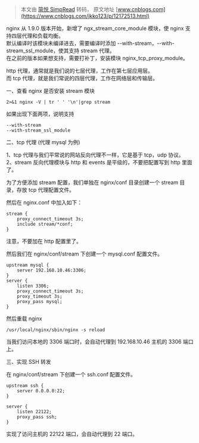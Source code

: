 > 本文由 [简悦 SimpRead](http://ksria.com/simpread/) 转码， 原文地址 [www.cnblogs.com](https://www.cnblogs.com/jkko123/p/12172513.html)

nginx 从 1.9.0 版本开始，新增了 ngx_stream_core_module 模块，使 nginx 支持四层代理和负载均衡。  
默认编译时该模块未编译进去，需要编译时添加 --with-stream，--with-stream_ssl_module，使其支持 stream 代理。  
在之前的版本如果想支持，需要打补丁，安装模块 nginx_tcp_proxy_module。

http 代理，通常就是我们说的七层代理，工作在第七层应用层。  
而 tcp 代理，就是我们常说的四层代理，工作在网络层和传输层。

一、查看 nginx 是否安装 stream 模块

```
2>&1 nginx -V | tr ' ' '\n'|grep stream
```

如果出现下面两项，说明支持

```
--with-stream
--with-stream_ssl_module
```

二、tcp 代理 (代理 mysql 为例)

1、tcp 代理与我们平常说的网站反向代理不一样，它是基于 tcp，udp 协议。  
2、stream 反向代理模块与 http 和 events 是平级的，不要把配置写到 http 里面了。

为了方便添加 stream 配置，我们单独在 nginx/conf 目录创建一个 stream 目录，存放 tcp 代理配置文件。

  
然后在 nginx.conf 中加入如下：

```
stream {
    proxy_connect_timeout 3s;
    include stream/*conf;
}
```

注意，不要加在 http 配置里了。

然后我们在 nginx/conf/stream 下创建一个 mysql.conf 配置文件。

```
upstream mysql {
    server 192.168.10.46:3306;
}
server {
    listen 3306;
    proxy_connect_timeout 3s;
    proxy_timeout 3s;
    proxy_pass mysql;
}
```

然后重载 nginx

```
/usr/local/nginx/sbin/nginx -s reload
```

当我们访问本地的 3306 端口时，会自动代理到 192.168.10.46 主机的 3306 端口上。

三、实现 SSH 转发

在 nginx/conf/stream 下创建一个 ssh.conf 配置文件。

```
upstream ssh {
    server 0.0.0.0:22;
}
 
server {
    listen 22122;
    proxy_pass ssh;
}
```

实现了访问主机的 22122 端口，会自动代理到 22 端口。
